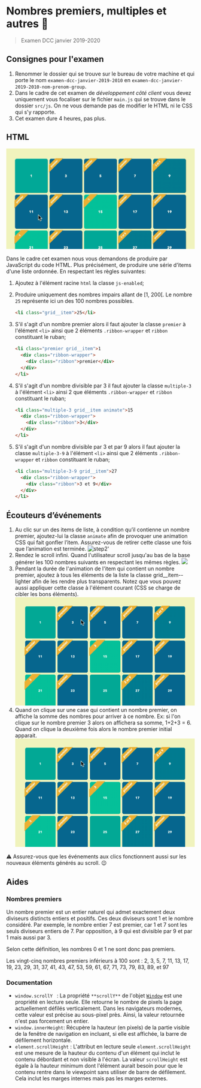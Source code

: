 # Nombres premiers, multiples et autres 🥳

> Examen DCC janvier 2019-2020

## Consignes pour l'examen

1. Renommer le dossier qui se trouve sur le bureau de votre machine et qui porte le nom `examen-dcc-janvier-2019-2010` en `examen-dcc-janvier-2019-2010-nom-prenom-group`.
1. Dans le cadre de cet examen de *développement côté client* vous devez uniquement vous focaliser sur le fichier `main.js` qui se trouve dans le dossier `src/js`. On ne vous demande pas de modifier le HTML ni le CSS qui s'y rapporte.
1. Cet examen dure 4 heures, pas plus.

## HTML

![step1](./img/step1.gif)

Dans le cadre cet examen nous vous demandons de produire par JavaScript du code HTML. Plus précisément, de produire une série d’items d'une liste ordonnée. En respectant les règles suivantes:

1. Ajoutez à l'élément racine `html` la classe `js-enabled`;
1. Produire uniquement des nombres impairs allant de [1, 200[. Le nombre `25` représente ici un des 100 nombres possibles.

    ~~~html
    <li class="grid__item">25</li>
    ~~~

1. S'il s'agit d'un nombre premier alors il faut ajouter la classe `premier`  à l'élément `<li>` ainsi que 2 éléments `.ribbon-wrapper` et `ribbon` constituant le ruban;

    ~~~html
    <li class="premier grid__item">1
      <div class="ribbon-wrapper">
        <div class="ribbon">premier</div>
      </div>
    </li>
    ~~~

1. S'il s'agit d'un nombre divisible par 3  il faut ajouter la classe `multiple-3` à l'élément `<li>` ainsi 2 que éléments `.ribbon-wrapper` et `ribbon` constituant le ruban;

    ~~~html
    <li class="multiple-3 grid__item animate">15
      <div class="ribbon-wrapper">
        <div class="ribbon">3</div>
      </div>
    </li>
    ~~~

1. S'il s'agit d'un nombre divisible par 3 et par 9 alors  il faut ajouter la classe `multiple-3-9`  à l'élément `<li>` ainsi que 2 éléments `.ribbon-wrapper` et `ribbon` constituant le ruban;

    ~~~html
    <li class="multiple-3-9 grid__item">27
      <div class="ribbon-wrapper">
        <div class="ribbon">3 et 9</div>
      </div>
    </li>
    ~~~

## Écouteurs d’événements

1. Au clic sur un des items de liste, à condition qu’il contienne un nombre premier, ajoutez-lui la classe `animate` afin de provoquer une animation CSS qui fait gonfler l’item. Assurez-vous de retirer cette classe une fois que l’animation est terminée.
	![step2'](./img/step2.gif)
1. Rendez le scroll infini. Quand l'utilisateur scroll jusqu'au bas de la base générer les 100 nombres suivants en respectant les mêmes règles.
		![](./img/step4.gif)
1. Pendant la durée de l'animation de l'item qui contient un nombre premier, ajoutez à tous les éléments de la liste la classe grid__item--lighter afin de les rendre plus transparents. Notez que vous pouvez aussi appliquer cette classe à l'élément courant (CSS se charge de cibler les bons éléments).
	![step3](./img/step3.gif)
1. Quand on clique sur une case qui contient un nombre premier, on affiche la somme des nombres pour arriver à ce nombre. Ex: si l'on clique sur le nombre premier 3 alors on affichera sa somme, 1+2+3 = 6. Quand on clique la deuxième fois alors le nombre premier initial apparait.
		![step5](./img/step3.gif)

⚠️  Assurez-vous que les événements aux clics fonctionnent aussi sur les nouveaux éléments générés au scroll. 😉

## Aides

### Nombres premiers

Un nombre premier est un entier naturel qui admet exactement deux diviseurs distincts entiers et positifs. Ces deux diviseurs sont 1 et le nombre considéré. Par exemple, le nombre entier 7 est premier, car 1 et 7 sont les seuls diviseurs entiers de 7. Par opposition, à 9 qui est divisible par 9 et par 1 mais aussi par 3. 

Selon cette définition, les nombres 0 et 1 ne sont donc pas premiers.

Les vingt-cinq nombres premiers inférieurs à 100 sont :
2, 3, 5, 7, 11, 13, 17, 19, 23, 29, 31, 37, 41, 43, 47, 53, 59, 61, 67, 71, 73, 79, 83, 89, et 97

### Documentation

* `window.scrollY ` : La propriété `**scrollY**` de l'objet [`Window`](https://developer.mozilla.org/fr/docs/Web/API/Window) est une propriété en lecture seule. Elle retourne le nombre de pixels la page actuellement défilés verticalement. Dans les navigateurs modernes, cette valeur est précise au sous-pixel près. Ainsi, la valeur retournée n'est pas forcement un entier.
* `window.innerHeight`: Récupère la hauteur (en pixels) de la partie visible de la fenêtre de navigation en incluant, si elle est affichée, la barre de défilement horizontale.
* `element.scrollHeight` : L'attribut en lecture seule `element.scrollHeight` est une mesure de la hauteur du contenu d'un élément qui inclut le contenu débordant et non visible à l'écran. La valeur `scrollHeight` est égale à la hauteur minimum dont l'élément aurait besoin pour que le contenu rentre dans le viewpoint sans utiliser de barre de défilement. Cela inclut les marges internes mais pas les marges externes.

